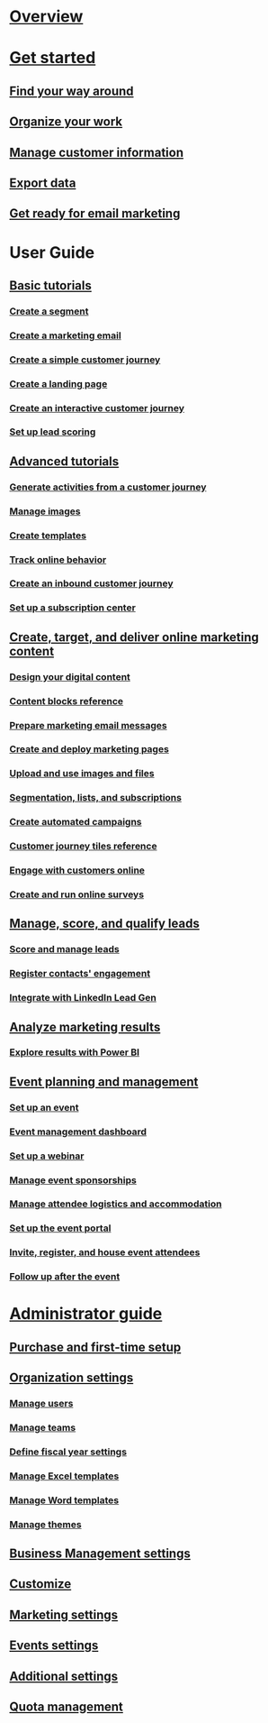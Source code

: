 # [Overview](overview.md)

# [Get started](get-started-section.md)
## [Find your way around](navigation.md)
## [Organize your work](organize-daily-work.md)
## [Manage customer information](manage-customer-information.md)
## [Export data](export-data-Word-Excel.md)
## [Get ready for email marketing](get-ready-email-marketing.md)

# User Guide
## [Basic tutorials](basic-tutorials.md)
### [Create a segment](create-segment.md)
### [Create a marketing email](create-marketing-email.md)
### [Create a simple customer journey](create-simple-customer-journey.md)
### [Create a landing page](create-landing-page.md)
### [Create an interactive customer journey](create-interactive-customer-journey.md)
### [Set up lead scoring](set-up-lead-scoring.md)

## [Advanced tutorials](advanced-tutorials.md)
### [Generate activities from a customer journey](generate-activities-from-customer-journey.md)
### [Manage images](manage-images.md)
### [Create templates](create-templates.md)
### [Track online behavior](track-online-behavior.md)
### [Create an inbound customer journey](create-inbound-customer-journey.md)
### [Set up a subscription center](set-up-subscription-center.md)

## [Create, target, and deliver online marketing content](marketing-execution-section.md)
### [Design your digital content](design-digital-content.md)
### [Content blocks reference](content-blocks-reference.md)
### [Prepare marketing email messages](prepare-marketing-emails.md)
### [Create and deploy marketing pages](create-deploy-marketing-pages.md)
### [Upload and use images and files](upload-images-files.md)
### [Segmentation, lists, and subscriptions](segmentation-lists-subscriptions.md)
### [Create automated campaigns](customer-journeys-create-automated-campaigns.md)
### [Customer journey tiles reference](customer-journey-tiles-reference.md)
### [Engage with customers online](portals.md)
### [Create and run online surveys](surveys.md)

## [Manage, score, and qualify leads](qualify-leads-section.md)
### [Score and manage leads](score-manage-leads.md)
### [Register contacts' engagement](register-engagement.md)
### [Integrate with LinkedIn Lead Gen](LinkedIn-Lead-Gen-integration.md)

## [Analyze marketing results](analyze-results-section.md)
### [Explore results with Power BI](Power-BI-analytics.md)

## [Event planning and management](event-management.md)
### [Set up an event](set-up-event.md)
### [Event management dashboard](event-management-dashboard.md)
### [Set up a webinar](set-up-webinar.md)
### [Manage event sponsorships](manage-event-sponsorships.md)
### [Manage attendee logistics and accommodation](manage-event-logistic.md)
### [Set up the event portal](set-up-event-portal.md)
### [Invite, register, and house event attendees](invite-register-house-event-attendees.md)
### [Follow up after the event](followup-after-event.md)

# [Administrator guide](system-user-administration.md)
## [Purchase and first-time setup](purchase-setup.md)
## [Organization settings](organization-settings.md)
### [Manage users](manage-users.md)
### [Manage teams](manage-teams.md)
### [Define fiscal year settings](fiscal-year-settings.md)
### [Manage Excel templates](manage-excel-templates.md)
### [Manage Word templates](manage-word-templates.md)
### [Manage themes](manage-themes.md)
## [Business Management settings](business-management-settings.md)
## [Customize](customize.md)
## [Marketing settings](marketing-settings.md)
## [Events settings](events-settings.md)
## [Additional settings](additional-settings.md)
## [Quota management](quota-management.md)
